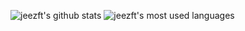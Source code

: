 ![jeezft's github stats](https://github-readme-stats.vercel.app/api?username=jeezft&count_private=true)
![jeezft's most used languages](https://github-readme-stats.anuraghazra1.vercel.app/api/top-langs/?username=jeezft&count_private=true&layout=compact&theme=white)
